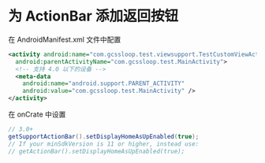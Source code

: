 # 为 ActionBar 添加返回按钮

在 AndroidManifest.xml 文件中配置

``` xml
<activity android:name="com.gcssloop.test.viewsupport.TestCustomViewActivity"
  android:parentActivityName="com.gcssloop.test.MainActivity">
  <!-- 支持 4.0 以下的设备 -->
  <meta-data
    android:name="android.support.PARENT_ACTIVITY"
    android:value="com.gcssloop.test.MainActivity" />
</activity>
```
在 onCrate 中设置

``` java
// 3.0+ 
getSupportActionBar().setDisplayHomeAsUpEnabled(true);
// If your minSdkVersion is 11 or higher, instead use:
// getActionBar().setDisplayHomeAsUpEnabled(true);
```

